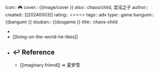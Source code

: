 icon:: 🎮
cover:: {{image/cover }}
also:: chaos/child, 混沌之子
author:: 
created:: [[20240503]]
rating:: ⭐⭐⭐⭐⭐
tags:: adv
type:: game
bangumi:: {{bangumi }}
douban:: {{dougame }}
title:: chaos-child

-
- [[living-on-the-world-he-likes]]
- ## ↩ Reference
  - [[imaginary friend]] => 夏梦雪